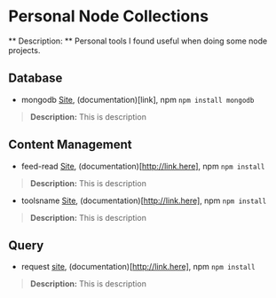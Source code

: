 # Personal Node Collections

** Description: **
	Personal tools I found useful when doing some node projects.

## Database
- mongodb [Site](http://link.here), (documentation)[link], npm `npm install mongodb`
> **Description:** This is description

## Content Management
- feed-read [Site](http://link.here), (documentation)[http://link.here], npm `npm install `
> **Description:** This is description
- toolsname [Site](http://link.here), (documentation)[http://link.here], npm `npm install `
> **Description:** This is description

## Query

- request [site](http://link.here), (documentation)[http://link.here], npm `npm install `
> **Description:** This is description